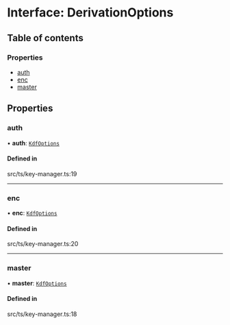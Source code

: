 # Interface: DerivationOptions

## Table of contents

### Properties

- [auth](DerivationOptions.md#auth)
- [enc](DerivationOptions.md#enc)
- [master](DerivationOptions.md#master)

## Properties

### auth

• **auth**: [`KdfOptions`](KdfOptions.md)

#### Defined in

src/ts/key-manager.ts:19

___

### enc

• **enc**: [`KdfOptions`](KdfOptions.md)

#### Defined in

src/ts/key-manager.ts:20

___

### master

• **master**: [`KdfOptions`](KdfOptions.md)

#### Defined in

src/ts/key-manager.ts:18
